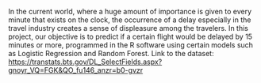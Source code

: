 In the current world, where a huge amount of importance is given to every minute that exists on the clock, the occurrence of a delay especially in the travel industry creates a sense of displeasure among the travelers. In this project, our objective is to predict if a certain flight would be delayed by 15 minutes or more, programmed in the R software using certain models such as Logistic Regression and Random Forest.
Link to the dataset: https://transtats.bts.gov/DL_SelectFields.aspx?gnoyr_VQ=FGK&QO_fu146_anzr=b0-gvzr
